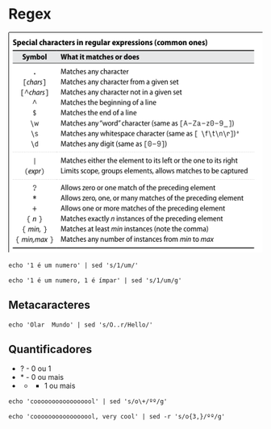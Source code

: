 # Regex

![Common Patterns](.gitbook/assets/common-patterns.png)

```text
echo '1 é um numero' | sed 's/1/um/'
```

```text
echo '1 é um numero, 1 é ímpar' | sed 's/1/um/g'
```

## Metacaracteres

```text
echo 'Olar  Mundo' | sed 's/O..r/Hello/'
```

## Quantificadores

* ? - 0 ou 1
* \* - 0 ou mais
* + - 1 ou mais

```text
echo 'cooooooooooooooool' | sed 's/o\+/ºº/g'
```

```text
echo 'cooooooooooooooool, very cool' | sed -r 's/o{3,}/ºº/g'
```

